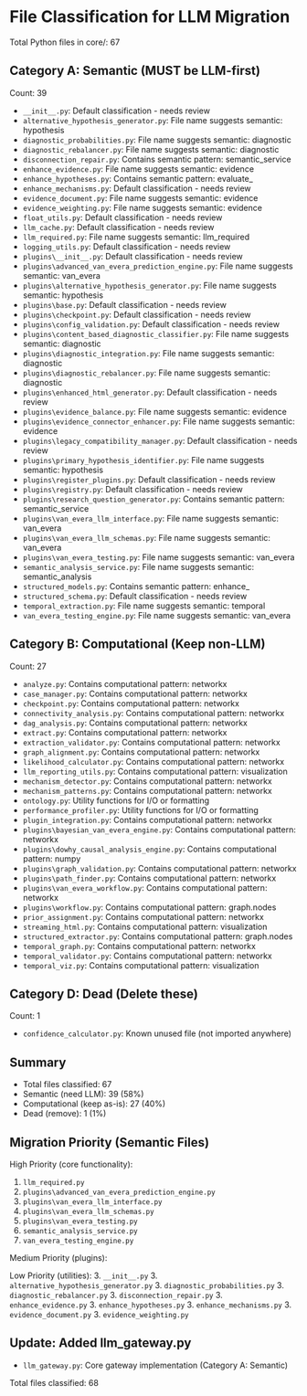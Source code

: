 # File Classification for LLM Migration

Total Python files in core/: 67

## Category A: Semantic (MUST be LLM-first)
Count: 39

- `__init__.py`: Default classification - needs review
- `alternative_hypothesis_generator.py`: File name suggests semantic: hypothesis
- `diagnostic_probabilities.py`: File name suggests semantic: diagnostic
- `diagnostic_rebalancer.py`: File name suggests semantic: diagnostic
- `disconnection_repair.py`: Contains semantic pattern: semantic_service
- `enhance_evidence.py`: File name suggests semantic: evidence
- `enhance_hypotheses.py`: Contains semantic pattern: evaluate_
- `enhance_mechanisms.py`: Default classification - needs review
- `evidence_document.py`: File name suggests semantic: evidence
- `evidence_weighting.py`: File name suggests semantic: evidence
- `float_utils.py`: Default classification - needs review
- `llm_cache.py`: Default classification - needs review
- `llm_required.py`: File name suggests semantic: llm_required
- `logging_utils.py`: Default classification - needs review
- `plugins\__init__.py`: Default classification - needs review
- `plugins\advanced_van_evera_prediction_engine.py`: File name suggests semantic: van_evera
- `plugins\alternative_hypothesis_generator.py`: File name suggests semantic: hypothesis
- `plugins\base.py`: Default classification - needs review
- `plugins\checkpoint.py`: Default classification - needs review
- `plugins\config_validation.py`: Default classification - needs review
- `plugins\content_based_diagnostic_classifier.py`: File name suggests semantic: diagnostic
- `plugins\diagnostic_integration.py`: File name suggests semantic: diagnostic
- `plugins\diagnostic_rebalancer.py`: File name suggests semantic: diagnostic
- `plugins\enhanced_html_generator.py`: Default classification - needs review
- `plugins\evidence_balance.py`: File name suggests semantic: evidence
- `plugins\evidence_connector_enhancer.py`: File name suggests semantic: evidence
- `plugins\legacy_compatibility_manager.py`: Default classification - needs review
- `plugins\primary_hypothesis_identifier.py`: File name suggests semantic: hypothesis
- `plugins\register_plugins.py`: Default classification - needs review
- `plugins\registry.py`: Default classification - needs review
- `plugins\research_question_generator.py`: Contains semantic pattern: semantic_service
- `plugins\van_evera_llm_interface.py`: File name suggests semantic: van_evera
- `plugins\van_evera_llm_schemas.py`: File name suggests semantic: van_evera
- `plugins\van_evera_testing.py`: File name suggests semantic: van_evera
- `semantic_analysis_service.py`: File name suggests semantic: semantic_analysis
- `structured_models.py`: Contains semantic pattern: enhance_
- `structured_schema.py`: Default classification - needs review
- `temporal_extraction.py`: File name suggests semantic: temporal
- `van_evera_testing_engine.py`: File name suggests semantic: van_evera

## Category B: Computational (Keep non-LLM)
Count: 27

- `analyze.py`: Contains computational pattern: networkx
- `case_manager.py`: Contains computational pattern: networkx
- `checkpoint.py`: Contains computational pattern: networkx
- `connectivity_analysis.py`: Contains computational pattern: networkx
- `dag_analysis.py`: Contains computational pattern: networkx
- `extract.py`: Contains computational pattern: networkx
- `extraction_validator.py`: Contains computational pattern: networkx
- `graph_alignment.py`: Contains computational pattern: networkx
- `likelihood_calculator.py`: Contains computational pattern: networkx
- `llm_reporting_utils.py`: Contains computational pattern: visualization
- `mechanism_detector.py`: Contains computational pattern: networkx
- `mechanism_patterns.py`: Contains computational pattern: networkx
- `ontology.py`: Utility functions for I/O or formatting
- `performance_profiler.py`: Utility functions for I/O or formatting
- `plugin_integration.py`: Contains computational pattern: networkx
- `plugins\bayesian_van_evera_engine.py`: Contains computational pattern: networkx
- `plugins\dowhy_causal_analysis_engine.py`: Contains computational pattern: numpy
- `plugins\graph_validation.py`: Contains computational pattern: networkx
- `plugins\path_finder.py`: Contains computational pattern: networkx
- `plugins\van_evera_workflow.py`: Contains computational pattern: networkx
- `plugins\workflow.py`: Contains computational pattern: graph.nodes
- `prior_assignment.py`: Contains computational pattern: networkx
- `streaming_html.py`: Contains computational pattern: visualization
- `structured_extractor.py`: Contains computational pattern: graph.nodes
- `temporal_graph.py`: Contains computational pattern: networkx
- `temporal_validator.py`: Contains computational pattern: networkx
- `temporal_viz.py`: Contains computational pattern: visualization

## Category D: Dead (Delete these)
Count: 1

- `confidence_calculator.py`: Known unused file (not imported anywhere)

## Summary
- Total files classified: 67
- Semantic (need LLM): 39 (58%)
- Computational (keep as-is): 27 (40%)
- Dead (remove): 1 (1%)

## Migration Priority (Semantic Files)

High Priority (core functionality):
1. `llm_required.py`
1. `plugins\advanced_van_evera_prediction_engine.py`
1. `plugins\van_evera_llm_interface.py`
1. `plugins\van_evera_llm_schemas.py`
1. `plugins\van_evera_testing.py`
1. `semantic_analysis_service.py`
1. `van_evera_testing_engine.py`

Medium Priority (plugins):

Low Priority (utilities):
3. `__init__.py`
3. `alternative_hypothesis_generator.py`
3. `diagnostic_probabilities.py`
3. `diagnostic_rebalancer.py`
3. `disconnection_repair.py`
3. `enhance_evidence.py`
3. `enhance_hypotheses.py`
3. `enhance_mechanisms.py`
3. `evidence_document.py`
3. `evidence_weighting.py`

## Update: Added llm_gateway.py
- `llm_gateway.py`: Core gateway implementation (Category A: Semantic)

Total files classified: 68
